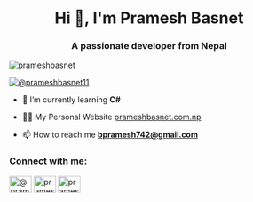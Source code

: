 <h1 align="center">Hi 👋, I'm Pramesh Basnet</h1>
<h3 align="center">A passionate developer from Nepal</h3>


<p align="left"> <img src="https://komarev.com/ghpvc/?username=prameshbasnet&label=Profile%20views&color=0e75b6&style=flat" alt="prameshbasnet" /> </p>

<p align="left"> <a href="https://twitter.com/@prameshbasnet11" target="blank"><img src="https://img.shields.io/twitter/follow/@prameshbasnet11?logo=twitter&style=for-the-badge" alt="@prameshbasnet11" /></a> </p>

- 🌱 I’m currently learning **C#**

- 👨‍💻 My Personal Website [prameshbasnet.com.np](prameshbasnet.com.np)

- 📫 How to reach me **bpramesh742@gmail.com**

<h3 align="left">Connect with me:</h3>
<p align="left">
<a href="https://twitter.com/@prameshbasnet11" target="blank"><img align="center" src="https://raw.githubusercontent.com/rahuldkjain/github-profile-readme-generator/master/src/images/icons/Social/x.svg" alt="@prameshbasnet11" height="30" width="40" /></a>
<a href="https://linkedin.com/in/pramesh basnet" target="blank"><img align="center" src="https://raw.githubusercontent.com/rahuldkjain/github-profile-readme-generator/master/src/images/icons/Social/linked-in-alt.svg" alt="pramesh basnet" height="30" width="40" /></a>
<a href="https://instagram.com/pramesh__basnet" target="blank"><img align="center" src="https://raw.githubusercontent.com/rahuldkjain/github-profile-readme-generator/master/src/images/icons/Social/instagram.svg" alt="pramesh_basnet" height="30" width="40" /></a>
</p>




